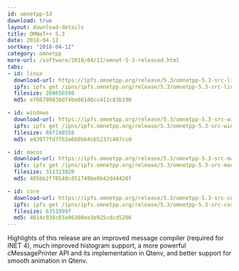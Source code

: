 ```yaml
---
id: omnetpp-53
download: true
layout: download-details
title: OMNeT++ 5.3
date: 2018-04-12
sortkey: "2018-04-12"
category: omnetpp
more-url: /software/2018/04/12/omnet-5-3-released.html
tabs:
- id: linux
  download-url: https://ipfs.omnetpp.org/release/5.3/omnetpp-5.3-src-linux.tgz
  ipfs: ipfs get /ipns/ipfs.omnetpp.org/release/5.3/omnetpp-5.3-src-linux.tgz
  filesize: 260656590
  md5: e708799838df4be861d6cc411c83b190

- id: windows
  download-url: https://ipfs.omnetpp.org/release/5.3/omnetpp-5.3-src-windows.zip
  ipfs: ipfs get /ipns/ipfs.omnetpp.org/release/5.3/omnetpp-5.3-src-windows.zip
  filesize: 697248558
  md5: e43977fd7f63a660b64cb5237c467cc0

- id: macos
  download-url: https://ipfs.omnetpp.org/release/5.3/omnetpp-5.3-src-macosx.tgz
  ipfs: ipfs get /ipns/ipfs.omnetpp.org/release/5.3/omnetpp-5.3-src-macosx.tgz
  filesize: 311313820
  md5: 405bb2f78540c851749be0b42dd4420f

- id: core
  download-url: https://ipfs.omnetpp.org/release/5.3/omnetpp-5.3-src-core.tgz
  ipfs: ipfs get /ipns/ipfs.omnetpp.org/release/5.3/omnetpp-5.3-src-core.tgz
  filesize: 63519997
  md5: 4014c938c03a96308ee3e925cdcd5206
---
```


Highlights of this release are an improved message compiler (required for INET 4), much improved histogram support, a more powerful cMessagePrinter API and its implementation in Qtenv, and better support for smooth animation in Qtenv.
